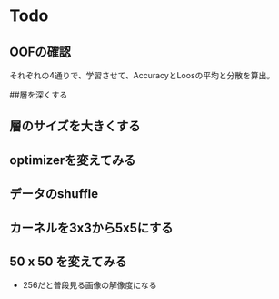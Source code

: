 # Todo

## OOFの確認

それぞれの4通りで、学習させて、AccuracyとLoosの平均と分散を算出。





##層を深くする





## 層のサイズを大きくする





## optimizerを変えてみる





## データのshuffle





## カーネルを3x3から5x5にする





## 50 x 50 を変えてみる

- 256だと普段見る画像の解像度になる



